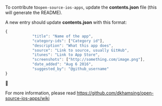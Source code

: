 To contribute to`open-source-ios-apps`, update the **contents.json** file (this will generate the README).

A new entry should update **contents.json** with this format:

```js
{
            "title": "Name of the app",
            "category-ids": ["Category id"],
            "description": "What this app does",
            "source": "Link to source, usually GitHub",
            "itunes": "Link to App Store",
            "screenshots": ["http://something.com/image.png"],
            "date_added": "Aug 6 2016",
            "suggested_by": "@github_username"
}
```

:tada:

For more information, please read https://github.com/dkhamsing/open-source-ios-apps/wiki
